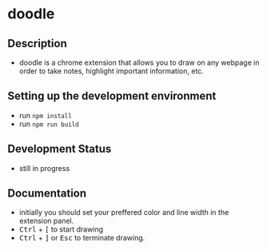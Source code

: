 # doodle

## Description

- doodle is a chrome extension that allows you to draw on any webpage
in order to take notes, highlight important information, etc.

## Setting up the development environment

- run `npm install`
- run `npm run build`

## Development Status

- still in progress

## Documentation

- initially you should set your preffered color and line width in the extension panel.
- <kbd>Ctrl</kbd> + <kbd>[</kbd> to start drawing
- <kbd>Ctrl</kbd> + <kbd>]</kbd> or <kbd>Esc</kbd> to terminate drawing.
